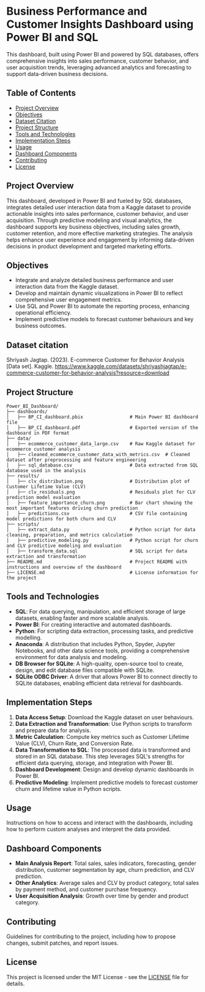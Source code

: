 # Business Performance and Customer Insights Dashboard using Power BI and SQL

This dashboard, built using Power BI and powered by SQL databases, offers comprehensive insights into sales performance, customer behavior, and user acquisition trends, leveraging advanced analytics and forecasting to support data-driven business decisions.

## Table of Contents

- [Project Overview](#project-overview)
- [Objectives](#objectives)
- [Dataset Citation](#dataset-citation)
- [Project Structure](#project-structure)
- [Tools and Technologies](#tools-and-technologies)
- [Implementation Steps](#implementation-steps)
- [Usage](#usage)
- [Dashboard Components](#dashboard-components)
- [Contributing](#contributing)
- [License](#license)

## Project Overview

This dashboard, developed in Power BI and fueled by SQL databases, integrates detailed user interaction data from a Kaggle dataset to provide actionable insights into sales performance, customer behavior, and user acquisition. Through predictive modeling and visual analytics, the dashboard supports key business objectives, including sales growth, customer retention, and more effective marketing strategies. The analysis helps enhance user experience and engagement by informing data-driven decisions in product development and targeted marketing efforts.

## Objectives

- Integrate and analyze detailed business performance and user interaction data from the Kaggle dataset.
- Develop and maintain dynamic visualizations in Power BI to reflect comprehensive user engagement metrics.
- Use SQL and Power BI to automate the reporting process, enhancing operational efficiency.
- Implement predictive models to forecast customer behaviours and key business outcomes.

## Dataset citation

Shriyash Jagtap. (2023). E-commerce Customer for Behavior Analysis [Data set]. Kaggle. https://www.kaggle.com/datasets/shriyashjagtap/e-commerce-customer-for-behavior-analysis?resource=download

## Project Structure

```plaintext
Power_BI_Dashboard/
├── dashboards/
│   ├── BP_CI_dashboard.pbix                 # Main Power BI dashboard file
│   ├── BP_CI_dashboard.pdf                  # Exported version of the dashboard in PDF format
├── data/
│   ├── ecommerce_customer_data_large.csv    # Raw Kaggle dataset for ecommerce customer analysis
│   ├── cleaned_ecommerce_customer_data_with_metrics.csv  # Cleaned dataset after preprocessing and feature engineering
│   ├── sql_database.csv                     # Data extracted from SQL database used in the analysis
├── results/
│   ├── clv_distribution.png                 # Distribution plot of Customer Lifetime Value (CLV) 
│   ├── clv_residuals.png                    # Residuals plot for CLV prediction model evaluation
│   ├── feature_importance_churn.png         # Bar chart showing the most important features driving churn prediction
│   ├── predictions.csv                      # CSV file containing model predictions for both churn and CLV
├── scripts/
│   ├── extract_data.py                      # Python script for data cleaning, preparation, and metrics calculation
│   ├── predictive_modeling.py               # Python script for churn and CLV predictive modeling and evaluation
│   ├── transform_data.sql                   # SQL script for data extraction and transformation
├── README.md                                # Project README with instructions and overview of the dashboard
├── LICENSE.md                               # License information for the project
```

## Tools and Technologies
- **SQL**: For data querying, manipulation, and efficient storage of large datasets, enabling faster and more scalable analysis.
- **Power BI**: For creating interactive and automated dashboards.
- **Python**: For scripting data extraction, processing tasks, and predictive modelling.
- **Anaconda**: A distribution that includes Python, Spyder, Jupyter Notebooks, and other data science tools, providing a comprehensive environment for data analysis and modeling.
- **DB Browser for SQLite**: A high-quality, open-source tool to create, design, and edit database files compatible with SQLite.
- **SQLite ODBC Driver**: A driver that allows Power BI to connect directly to SQLite databases, enabling efficient data retrieval for dashboards.

## Implementation Steps

1. **Data Access Setup**: Download the Kaggle dataset on user behaviours.
2. **Data Extraction and Transformation**: Use Python scripts to transform and prepare data for analysis.
3. **Metric Calculation**: Compute key metrics such as Customer Lifetime Value (CLV), Churn Rate, and Conversion Rate.
4. **Data Transformation to SQL**: The processed data is transformed and stored in an SQL database. This step leverages SQL's strengths for efficient data querying, storage, and integration with Power BI. 
5. **Dashboard Development**: Design and develop dynamic dashboards in Power BI.
6. **Predictive Modeling**: Implement predictive models to forecast customer churn and lifetime value in Python scripts.

## Usage

Instructions on how to access and interact with the dashboards, including how to perform custom analyses and interpret the data provided.

## Dashboard Components

- **Main Analysis Report**: Total sales, sales indicators, forecasting, gender distribution, customer segmentation by age, churn prediction, and CLV prediction.
- **Other Analytics**: Average sales and CLV by product category, total sales by payment method, and customer purchase frequency.
- **User Acquisition Analysis**: Growth over time by gender and product category.


## Contributing

Guidelines for contributing to the project, including how to propose changes, submit patches, and report issues.

## License

This project is licensed under the MIT License - see the [LICENSE](LICENSE.md) file for details.


